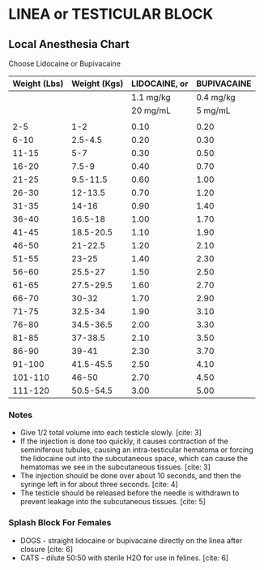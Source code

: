 # LINEA or TESTICULAR BLOCK

## Local Anesthesia Chart

Choose Lidocaine or Bupivacaine

| Weight (Lbs) | Weight (Kgs) | LIDOCAINE, or    | BUPIVACAINE      |
| :----------- | :----------- | :--------------- | :--------------- |
|              |              | 1.1 mg/kg        | 0.4 mg/kg        |
|              |              | 20 mg/mL         | 5 mg/mL          |
|              |              |                  |                  |
| 2-5          | 1-2          | 0.10             | 0.20             |
| 6-10         | 2.5-4.5      | 0.20             | 0.30             |
| 11-15        | 5-7          | 0.30             | 0.50             |
| 16-20        | 7.5-9        | 0.40             | 0.70             |
| 21-25        | 9.5-11.5     | 0.60             | 1.00             |
| 26-30        | 12-13.5      | 0.70             | 1.20             |
| 31-35        | 14-16        | 0.90             | 1.40             |
| 36-40        | 16.5-18      | 1.00             | 1.70             |
| 41-45        | 18.5-20.5    | 1.10             | 1.90             |
| 46-50        | 21-22.5      | 1.20             | 2.10             |
| 51-55        | 23-25        | 1.40             | 2.30             |
| 56-60        | 25.5-27      | 1.50             | 2.50             |
| 61-65        | 27.5-29.5    | 1.60             | 2.70             |
| 66-70        | 30-32        | 1.70             | 2.90             |
| 71-75        | 32.5-34      | 1.90             | 3.10             |
| 76-80        | 34.5-36.5    | 2.00             | 3.30             |
| 81-85        | 37-38.5      | 2.10             | 3.50             |
| 86-90        | 39-41        | 2.30             | 3.70             |
| 91-100       | 41.5-45.5    | 2.50             | 4.10             |
| 101-110      | 46-50        | 2.70             | 4.50             |
| 111-120      | 50.5-54.5    | 3.00             | 5.00             |

### Notes

* Give 1/2 total volume into each testicle slowly. [cite: 3]
* If the injection is done too quickly, it causes contraction of the seminiferous tubules, causing an intra-testicular hematoma or forcing the lidocaine out into the subcutaneous space, which can cause the hematomas we see in the subcutaneous tissues. [cite: 3]
* The injection should be done over about 10 seconds, and then the syringe left in for about three seconds. [cite: 4]
* The testicle should be released before the needle is withdrawn to prevent leakage into the subcutaneous tissues. [cite: 5]

### Splash Block For Females

* DOGS - straight lidocaine or bupivacaine directly on the linea after closure [cite: 6]
* CATS - dilute 50:50 with sterile H2O for use in felines. [cite: 6]
